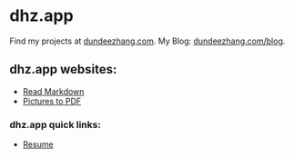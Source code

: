 # dhz.app

Find my projects at [dundeezhang.com](https://dundeezhang.com).
My Blog: [dundeezhang.com/blog](https://dundeezhang.com/blog).

## dhz.app websites:
- [Read Markdown](https://readmd.dhz.app)
- [Pictures to PDF](https://pictopdf.dhz.app)
### dhz.app quick links:
- [Resume](https://cv.dhz.app)
